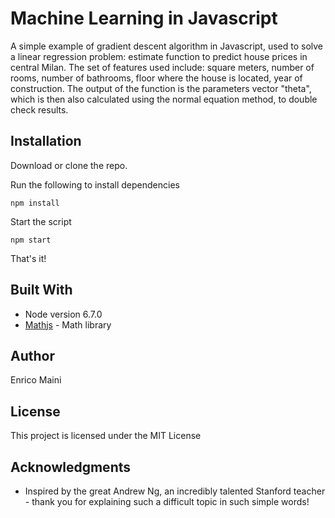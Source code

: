 # Machine Learning in Javascript

A simple example of gradient descent algorithm in Javascript, used to solve a linear regression problem: estimate function to predict house prices in central Milan. The set of features used include: square meters, number of rooms, number of bathrooms, floor where the house is located, year of construction. The output of the function is the parameters vector "theta", which is then also calculated using the normal equation method, to double check results. 

## Installation

Download or clone the repo.

Run the following to install dependencies

```
npm install
```

Start the script

```
npm start
```

That's it!

## Built With

* Node version 6.7.0
* [Mathjs](http://mathjs.org/) - Math library

## Author

Enrico Maini

## License

This project is licensed under the MIT License

## Acknowledgments

* Inspired by the great Andrew Ng, an incredibly talented Stanford teacher - thank you for explaining such a difficult topic in such simple words!